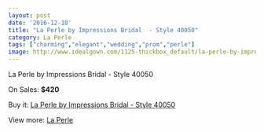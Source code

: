 ```yaml
---
layout: post
date: '2016-12-18'
title: "La Perle by Impressions Bridal  - Style 40050"
category: La Perle
tags: ["charming","elegant","wedding","prom","perle"]
image: http://www.idealgown.com/1125-thickbox_default/la-perle-by-impressions-bridal-style-40050.jpg
---
```

La Perle by Impressions Bridal  - Style 40050

On Sales: **$420**
<a href="https://www.idealgown.com/en/la-perle/523-la-perle-by-impressions-bridal-style-40050.html"><amp-img layout="responsive" width="600" height="600" src="//www.idealgown.com/1125-thickbox_default/la-perle-by-impressions-bridal-style-40050.jpg" alt="La Perle by Impressions Bridal  - Style 40050 0" /></a>
<a href="https://www.idealgown.com/en/la-perle/523-la-perle-by-impressions-bridal-style-40050.html"><amp-img layout="responsive" width="600" height="600" src="//www.idealgown.com/1126-thickbox_default/la-perle-by-impressions-bridal-style-40050.jpg" alt="La Perle by Impressions Bridal  - Style 40050 1" /></a>

Buy it: [La Perle by Impressions Bridal  - Style 40050](https://www.idealgown.com/en/la-perle/523-la-perle-by-impressions-bridal-style-40050.html "La Perle by Impressions Bridal  - Style 40050")

View more: [La Perle](https://www.idealgown.com/en/8-la-perle "La Perle")